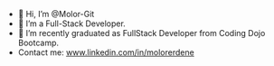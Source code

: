 - 👋 Hi, I’m @Molor-Git
- 👀 I’m a Full-Stack Developer.
- 🌱 I’m recently graduated as FullStack Developer from Coding Dojo Bootcamp.
-  Contact me: www.linkedin.com/in/molorerdene
<!-- - 💞️ I’m looking to collaborate on ... -->
<!-- - 📫 How to reach me ... -->

<!---
Molor-Git/Molor-Git is a ✨ special ✨ repository because its `README.md` (this file) appears on your GitHub profile.
You can click the Preview link to take a look at your changes.
--->
